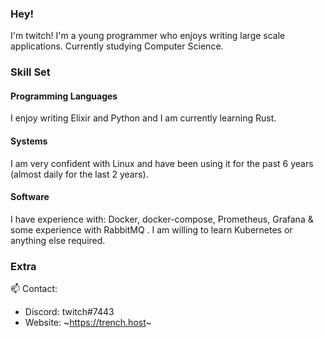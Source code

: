 ### Hey!
I'm twitch! I'm a young programmer who enjoys writing large scale applications. Currently studying Computer Science.


### Skill Set

#### Programming Languages 
I enjoy writing Elixir and Python and I am currently learning Rust.

#### Systems 
I am very confident with Linux and have been using it for the past 6 years (almost daily for the last 2 years).

#### Software
I have experience with: Docker, docker-compose, Prometheus, Grafana & some experience with RabbitMQ . I am willing to learn Kubernetes or anything else required.


### Extra 
📫 Contact:
 - Discord: twitch#7443
 - Website: ~https://trench.host~ 
